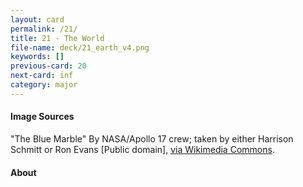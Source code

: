 ```yaml
---
layout: card
permalink: /21/
title: 21 - The World
file-name: deck/21_earth_v4.png
keywords: []
previous-card: 20
next-card: inf
category: major
---
```


#### Image Sources
"The Blue Marble" By NASA/Apollo 17 crew; taken by either Harrison Schmitt or Ron Evans [Public domain], [via Wikimedia Commons](https://commons.wikimedia.org/wiki/File%3AThe_Earth_seen_from_Apollo_17.jpg).

#### About
